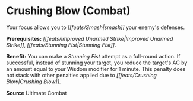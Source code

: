 ﻿---
cssclass: [feats]

---
# Crushing Blow (Combat)

Your focus allows you to _[[feats/Smash|smash]]_ your enemy's defenses.

**Prerequisites:** _[[feats/Improved Unarmed Strike|Improved Unarmed Strike]]_, _[[feats/Stunning Fist|Stunning Fist]]_.

**Benefit:** You can make a _Stunning Fist_ attempt as a full-round action. If successful, instead of stunning your target, you reduce the target's AC by an amount equal to your Wisdom modifier for 1 minute. This penalty does not stack with other penalties applied due to _[[feats/Crushing Blow|Crushing Blow]]_.

**Source** Ultimate Combat